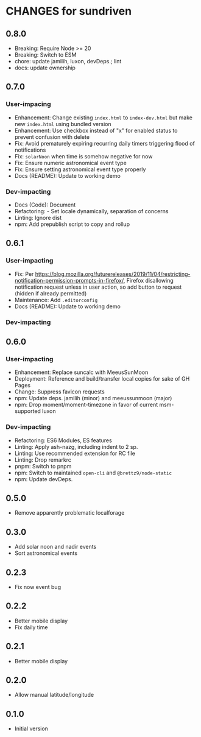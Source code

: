 # CHANGES for sundriven

## 0.8.0

- Breaking: Require Node >= 20
- Breaking: Switch to ESM
- chore: update jamilih, luxon, devDeps.; lint
- docs: update ownership

## 0.7.0

### User-impacing

- Enhancement: Change existing `index.html` to `index-dev.html` but make new
  `index.html` using bundled version
- Enhancement: Use checkbox instead of "x" for enabled status to prevent
  confusion with delete
- Fix: Avoid prematurely expiring recurring daily timers triggering flood of
  notifications
- Fix: `solarNoon` when time is somehow negative for now
- Fix: Ensure numeric astronomical event type
- Fix: Ensure setting astronomical event type properly
- Docs (README): Update to working demo

### Dev-impacting

- Docs (Code): Document
- Refactoring: - Set locale dynamically, separation of concerns
- Linting: Ignore dist
- npm: Add prepublish script to copy and rollup

## 0.6.1

### User-impacting

- Fix: Per <https://blog.mozilla.org/futurereleases/2019/11/04/restricting-notification-permission-prompts-in-firefox/>,
  Firefox disallowing notification request unless in user action, so add
  button to request (hidden if already permitted)
- Maintenance: Add `.editorconfig`
- Docs (README): Update to working demo

### Dev-impacting

## 0.6.0

### User-impacting

- Enhancement: Replace suncalc with MeeusSunMoon
- Deployment: Reference and build/transfer local copies for sake of GH Pages
- Change: Suppress favicon requests
- npm: Update deps. jamilih (minor) and meeussunmoon (major)
- npm: Drop moment/moment-timezone in favor of current msm-supported luxon

### Dev-impacting

- Refactoring: ES6 Modules, ES features
- Linting: Apply ash-nazg, including indent to 2 sp.
- Linting: Use recommended extension for RC file
- Linting: Drop remarkrc
- pnpm: Switch to pnpm
- npm: Switch to maintained `open-cli` and `@brettz9/node-static`
- npm: Update devDeps.

## 0.5.0
- Remove apparently problematic localforage

## 0.3.0
- Add solar noon and nadir events
- Sort astronomical events

## 0.2.3
- Fix now event bug

## 0.2.2
- Better mobile display
- Fix daily time

## 0.2.1
- Better mobile display

## 0.2.0
- Allow manual latitude/longitude

## 0.1.0
- Initial version

